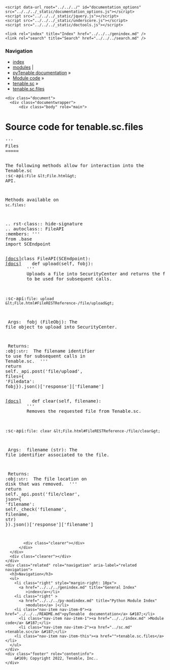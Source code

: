 
<!DOCTYPE html>

<html lang="en">
  <head>
    <meta charset="utf-8" />
    <meta name="viewport" content="width=device-width, initial-scale=1.0" />
    <title>tenable.sc.files &#8212; pyTenable  documentation</title>
    <link rel="stylesheet" type="text/css" href="../../../_static/pygments.css" />
    <link rel="stylesheet" type="text/css" href="../../../_static/classic.css" />
    <link rel="stylesheet" type="text/css" href="../../../_static/custom.css" />
    
    <script data-url_root="../../../" id="documentation_options" src="../../../_static/documentation_options.js"></script>
    <script src="../../../_static/jquery.js"></script>
    <script src="../../../_static/underscore.js"></script>
    <script src="../../../_static/doctools.js"></script>
    
    <link rel="index" title="Index" href="../../../genindex.md" />
    <link rel="search" title="Search" href="../../../search.md" /> 
  </head><body>
    <div class="related" role="navigation" aria-label="related navigation">
      <h3>Navigation</h3>
      <ul>
        <li class="right" style="margin-right: 10px">
          <a href="../../../genindex.md" title="General Index"
             accesskey="I">index</a></li>
        <li class="right" >
          <a href="../../../py-modindex.md" title="Python Module Index"
             >modules</a> |</li>
        <li class="nav-item nav-item-0"><a href="../../../README.md">pyTenable  documentation</a> &#187;</li>
          <li class="nav-item nav-item-1"><a href="../../index.md" >Module code</a> &#187;</li>
          <li class="nav-item nav-item-2"><a href="../sc.md" accesskey="U">tenable.sc</a> &#187;</li>
        <li class="nav-item nav-item-this"><a href="">tenable.sc.files</a></li> 
      </ul>
    </div>  

    <div class="document">
      <div class="documentwrapper">
          <div class="body" role="main">
            
  <h1>Source code for tenable.sc.files</h1><div class="highlight"><pre>
<span></span><span class="sd">&#39;&#39;&#39;</span>
<span class="sd">Files</span>
<span class="sd">=====</span>

<span class="sd">The following methods allow for interaction into the Tenable.sc</span>
<span class="sd">:sc-api:`File &lt;File.html&gt;` API.</span>

<span class="sd">Methods available on ``sc.files``:</span>

<span class="sd">.. rst-class:: hide-signature</span>
<span class="sd">.. autoclass:: FileAPI</span>
<span class="sd">    :members:</span>
<span class="sd">&#39;&#39;&#39;</span>
<span class="kn">from</span> <span class="nn">.base</span> <span class="kn">import</span> <span class="n">SCEndpoint</span>

<div class="viewcode-block" id="FileAPI"><a class="viewcode-back" href="../../../tenable.sc.md#tenable.sc.files.FileAPI">[docs]</a><span class="k">class</span> <span class="nc">FileAPI</span><span class="p">(</span><span class="n">SCEndpoint</span><span class="p">):</span>
<div class="viewcode-block" id="FileAPI.upload"><a class="viewcode-back" href="../../../tenable.sc.md#tenable.sc.files.FileAPI.upload">[docs]</a>    <span class="k">def</span> <span class="nf">upload</span><span class="p">(</span><span class="bp">self</span><span class="p">,</span> <span class="n">fobj</span><span class="p">):</span>
        <span class="sd">&#39;&#39;&#39;</span>
<span class="sd">        Uploads a file into SecurityCenter and returns the file identifier</span>
<span class="sd">        to be used for subsequent calls.</span>

<span class="sd">        :sc-api:`file: upload &lt;File.html#FileRESTReference-/file/upload&gt;`</span>

<span class="sd">        Args:</span>
<span class="sd">            fobj (FileObj): The file object to upload into SecurityCenter.</span>

<span class="sd">        Returns:</span>
<span class="sd">            :obj:`str`:</span>
<span class="sd">                The filename identifier to use for subsequent calls in</span>
<span class="sd">                Tenable.sc.</span>
<span class="sd">        &#39;&#39;&#39;</span>
        <span class="k">return</span> <span class="bp">self</span><span class="o">.</span><span class="n">_api</span><span class="o">.</span><span class="n">post</span><span class="p">(</span><span class="s1">&#39;file/upload&#39;</span><span class="p">,</span> <span class="n">files</span><span class="o">=</span><span class="p">{</span>
            <span class="s1">&#39;Filedata&#39;</span><span class="p">:</span> <span class="n">fobj</span><span class="p">})</span><span class="o">.</span><span class="n">json</span><span class="p">()[</span><span class="s1">&#39;response&#39;</span><span class="p">][</span><span class="s1">&#39;filename&#39;</span><span class="p">]</span></div>

<div class="viewcode-block" id="FileAPI.clear"><a class="viewcode-back" href="../../../tenable.sc.md#tenable.sc.files.FileAPI.clear">[docs]</a>    <span class="k">def</span> <span class="nf">clear</span><span class="p">(</span><span class="bp">self</span><span class="p">,</span> <span class="n">filename</span><span class="p">):</span>
        <span class="sd">&#39;&#39;&#39;</span>
<span class="sd">        Removes the requested file from Tenable.sc.</span>

<span class="sd">        :sc-api:`file: clear &lt;File.html#FileRESTReference-/file/clear&gt;`</span>

<span class="sd">        Args:</span>
<span class="sd">            filename (str): The file identifier associated to the file.</span>

<span class="sd">        Returns:</span>
<span class="sd">            :obj:`str`:</span>
<span class="sd">                The file location on disk that was removed.</span>
<span class="sd">        &#39;&#39;&#39;</span>
        <span class="k">return</span> <span class="bp">self</span><span class="o">.</span><span class="n">_api</span><span class="o">.</span><span class="n">post</span><span class="p">(</span><span class="s1">&#39;file/clear&#39;</span><span class="p">,</span> <span class="n">json</span><span class="o">=</span><span class="p">{</span>
            <span class="s1">&#39;filename&#39;</span><span class="p">:</span> <span class="bp">self</span><span class="o">.</span><span class="n">_check</span><span class="p">(</span><span class="s1">&#39;filename&#39;</span><span class="p">,</span> <span class="n">filename</span><span class="p">,</span> <span class="nb">str</span><span class="p">)</span>
        <span class="p">})</span><span class="o">.</span><span class="n">json</span><span class="p">()[</span><span class="s1">&#39;response&#39;</span><span class="p">][</span><span class="s1">&#39;filename&#39;</span><span class="p">]</span></div></div>
</pre></div>

            <div class="clearer"></div>
          </div>
      </div>
      <div class="clearer"></div>
    </div>
    <div class="related" role="navigation" aria-label="related navigation">
      <h3>Navigation</h3>
      <ul>
        <li class="right" style="margin-right: 10px">
          <a href="../../../genindex.md" title="General Index"
             >index</a></li>
        <li class="right" >
          <a href="../../../py-modindex.md" title="Python Module Index"
             >modules</a> |</li>
        <li class="nav-item nav-item-0"><a href="../../../README.md">pyTenable  documentation</a> &#187;</li>
          <li class="nav-item nav-item-1"><a href="../../index.md" >Module code</a> &#187;</li>
          <li class="nav-item nav-item-2"><a href="../sc.md" >tenable.sc</a> &#187;</li>
        <li class="nav-item nav-item-this"><a href="">tenable.sc.files</a></li> 
      </ul>
    </div>
    <div class="footer" role="contentinfo">
        &#169; Copyright 2022, Tenable, Inc..
    </div>
  </body>
</html>